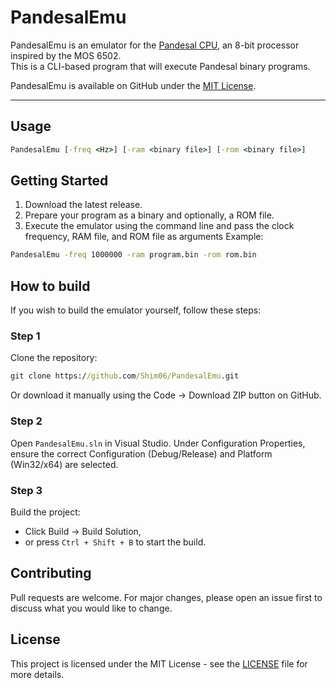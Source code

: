 # PandesalEmu

PandesalEmu is an emulator for the [Pandesal CPU](https://github.com/Shim06/PandesalCPU), an 8-bit processor inspired by the MOS 6502.  
This is a CLI-based program that will execute Pandesal binary programs.

PandesalEmu is available on GitHub under the [MIT License](https://github.com/Shim06/PandesalEmu/blob/main/LICENSE).

---

## Usage
```cmd
PandesalEmu [-freq <Hz>] [-ram <binary file>] [-rom <binary file>]
```

## Getting Started

1. Download the latest release.
2. Prepare your program as a binary and optionally, a ROM file.
3. Execute the emulator using the command line and pass the clock frequency, RAM file, and ROM file as arguments
Example:
```cmd
PandesalEmu -freq 1000000 -ram program.bin -rom rom.bin
```

## How to build
If you wish to build the emulator yourself, follow these steps:

### Step 1
Clone the repository:
```cmd
git clone https://github.com/Shim06/PandesalEmu.git
```
Or download it manually using the Code → Download ZIP button on GitHub.

### Step 2
Open `PandesalEmu.sln` in Visual Studio.
Under Configuration Properties, ensure the correct Configuration (Debug/Release) and Platform (Win32/x64) are selected.

### Step 3
Build the project:
- Click Build → Build Solution,
- or press `Ctrl + Shift + B` to start the build.

## Contributing

Pull requests are welcome. For major changes, please open an issue first
to discuss what you would like to change.

## License

This project is licensed under the MIT License - see the [LICENSE](LICENSE) file for more details.
